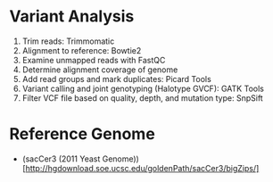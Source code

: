 # Variant Analysis

1. Trim reads: Trimmomatic
2. Alignment to reference: Bowtie2
3. Examine unmapped reads with FastQC
4. Determine alignment coverage of genome
5. Add read groups and mark duplicates: Picard Tools
6. Variant calling and joint genotyping (Halotype GVCF): GATK Tools
7. Filter VCF file based on quality, depth, and mutation type: SnpSift


# Reference Genome
* (sacCer3 (2011 Yeast Genome))[http://hgdownload.soe.ucsc.edu/goldenPath/sacCer3/bigZips/]
